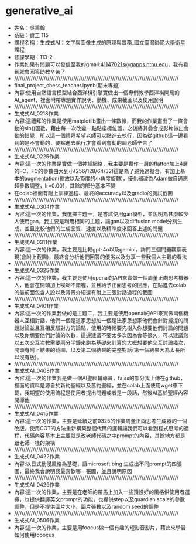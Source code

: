 # generative_ai

- 姓名：吳秉翰
- 系級：資工 115
- 課程名稱：生成式AI：文字與圖像生成的原理與實務_國立臺灣師範大學衛星課程
- 修課學期：113-2
- 作業如果有問題可以發信至我的gmail:41147021s@gapps.ntnu.edu，我有看到就會回答助教辛苦了
- /////////////////////////////////////////////////////////////////////////////////////////
- final_project_chess_teacher.ipynb(期末專題)
- 內容:使用自然語言模型結合西洋棋引擎實做出一個專們教學西洋棋開局的AI_agent，裡面附帶專題實作說明、動機、成果截圖以及使用說明
- /////////////////////////////////////////////////////////////////////////////////////////
- 生成式AI_0218作業
- 內容:這禮拜的作業是使用matplotlib畫出一條數線，而我的作業畫出了一條會動的sin()函數，藉由每一次改變一點點座標位置，之後將其疊合成影片做出會動的錯覺，所以這一個禮拜希望老師可以點進去執行，因為從github這一邊看到的是不會動的，要點進去執行才會看到會動的圖老師辛苦了
- /////////////////////////////////////////////////////////////////////////////////////////
- 生成式AI_0225作業
- 內容:這一次的作業是實做一個神經網絡，我主要是實作一層的flatten加上4層的FC，FC的參數由大到小(256/128/64/32)這是為了避免過擬合，有加上基本的augmentation(縮放以及15度的小角度旋轉)，優化器改為Adam做自適應超參數調整，lr=0.001，其餘的部分基本不變
- 在colab裡面有附上訓練過程、最終的accuracy以及gradio的測試截圖
- /////////////////////////////////////////////////////////////////////////////////////////
- 生成式AI_0304作業
- 內容:這一次的作業，我選擇主題一，是嘗試使用gan模型，並說明為甚麼較少人使用gan，我主要是利用相同的主題，讓gan以及diffusion model分別生成，並且比較他們的生成品質、速度以及精準度來回答上述的問題
- /////////////////////////////////////////////////////////////////////////////////////////
- 生成式AI_0311作業
- 內容:這一次的作業，我主要是比較gpt-4o以及gemini，詢問三個問題觀察表現(會附上截圖)，最終會分析他們回答的優劣以及分享一些我個人主觀的看法
- /////////////////////////////////////////////////////////////////////////////////////////
- 生成式AI_0325作業
- 內容:這一次的作業，我主要是使用openai的API來實做一個周董正向思考機器人，他會在開頭加上唉呦不錯喔，並且給予正面思考的回應，在點進去colab的最前面包含人設以及背景介紹還有附上三張對話過程的截圖
- /////////////////////////////////////////////////////////////////////////////////////////
- 生成式AI_0401作業
- 內容:這一次的作業我做的是主題二，我主要是使用openai的API來實做兩個機器人互相對話，他們一個是道家思想加一個是法家思想家他們會針對擬提的問題討論並且互相反駁對方的論點，使用的時候要先樹入你想要他們討論的問題以及你想要他們討論的次數，這邊建議不要太多次因為會等很久，可以建議您以五次交互次數需要兩分半鐘來跑為基礎來計算您大概想要他交互討論幾次，開頭有附上結果的截圖，以及第二個結果的完整對話(第一個結果因為太長所以沒有放)。
-  /////////////////////////////////////////////////////////////////////////////////////////
- 生成式AI_0408作業
- 內容:這一次的作業我是做一個AI聖經輔導員，faiss的部分我上傳在github，裡面的資料是源自於新約聖經以及舊約聖經，並在colab上面使用wget來下載，我期望的使用流程是使用者提出問題或者是一段話，然後AI基於聖經內容開導他
- /////////////////////////////////////////////////////////////////////////////////////////
- 生成式AI_0415作業
- 內容:這一次的作業，主要是延續之前0325的作業周董正向思考生成器的一個改版，使用COT的方法重新構築整個代碼的邏輯讓我們可以看到程式思考的過程，代碼內容基本上主要就是改老師代碼之中prompt的內容，其餘地方都是跟老師一樣的架構
- /////////////////////////////////////////////////////////////////////////////////////////
- 生成式AI_0422作業
- 內容:以日式動漫風格為基礎，讓microsoft bing 生成出不同prompt的四張圖，最終我會說明我最喜歡哪一張圖，並且說明原因
- /////////////////////////////////////////////////////////////////////////////////////////
- 生成式AI_0429作業
- 內容:這一次的作業，主要是在老師的帶馬上加入一些預設好的風格供使用者選擇，也提供翻譯英文prompt的功能，也提供step以及guardian scale的參數調整，但是不提供圖片大小、圖片張數以及random seed的調整
- /////////////////////////////////////////////////////////////////////////////////////////
- 生成式AI_0506作業
- 內容:這一次的作業，主要是用foocus做一個有趣的短影音影片，藉此來學習如何使用fooocus
